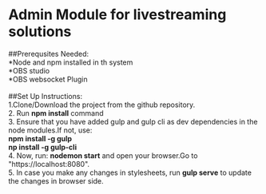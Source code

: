 # Admin Module for livestreaming solutions
##Prerequsites Needed:<br/>
*Node and npm installed in th system<br/>
*OBS studio<br/>
*OBS websocket Plugin<br/>
<br/>
##Set Up Instructions:<br/>
1.Clone/Download the project from the github repository.<br/>
2. Run **npm install** command<br/>
3. Ensure that you have added gulp and gulp cli as dev dependencies in the node modules.If not, use: <br/>
**npm install -g gulp**<br/>
**np install -g gulp-cli**<br/>
4. Now, run: **nodemon start** and open your browser.Go to "https://localhost:8080".<br/>
5. In case you make any changes in stylesheets, run **gulp serve** to update the changes in browser side.<br/>
